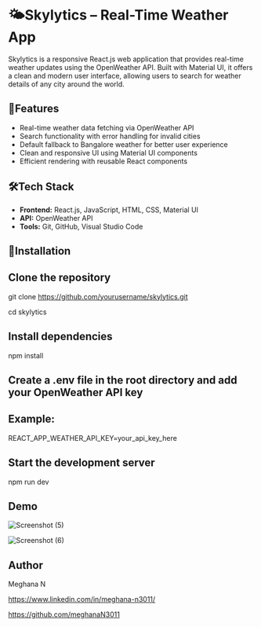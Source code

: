 # 🌤️Skylytics – Real-Time Weather App

Skylytics is a responsive React.js web application that provides real-time weather updates using the OpenWeather API. Built with Material UI, it offers a clean and modern user interface, allowing users to search for weather details of any city around the world.

## 🚀Features

- Real-time weather data fetching via OpenWeather API  
- Search functionality with error handling for invalid cities  
- Default fallback to Bangalore weather for better user experience  
- Clean and responsive UI using Material UI components  
- Efficient rendering with reusable React components  

## 🛠️Tech Stack

- **Frontend:** React.js, JavaScript, HTML, CSS, Material UI  
- **API:** OpenWeather API  
- **Tools:** Git, GitHub, Visual Studio Code  

## 📂Installation

## Clone the repository
git clone https://github.com/yourusername/skylytics.git

cd skylytics

## Install dependencies
npm install

## Create a .env file in the root directory and add your OpenWeather API key

## Example:
REACT_APP_WEATHER_API_KEY=your_api_key_here

## Start the development server
npm run dev

## Demo

![Screenshot (5)](https://github.com/user-attachments/assets/04b3163f-c33e-42f0-b1e6-867c47d96ddf)

![Screenshot (6)](https://github.com/user-attachments/assets/9c0d3a82-5e97-4349-8f9d-85d2a77a0c6e)

## Author

Meghana N

https://www.linkedin.com/in/meghana-n3011/

https://github.com/meghanaN3011


